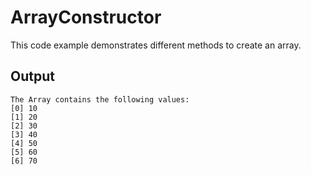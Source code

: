 # ArrayConstructor

This code example demonstrates different methods to create an array.

## Output

```
The Array contains the following values:
[0] 10
[1] 20
[2] 30
[3] 40
[4] 50
[5] 60
[6] 70
```
